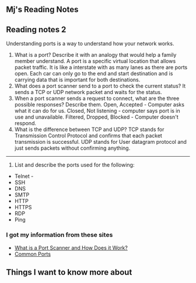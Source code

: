 ## Mj's Reading Notes 

## Reading notes 2
Understanding ports is a way to understand how your network works. 

1. What is a port? Describe it with an analogy that would help a family member understand. A port is a specific virtual location that allows packet traffic. It is like a interstate with as many lanes as there are ports open. Each car can only go to the end and start destination and is carrying data that is important for both destinations.
2. What does a port scanner send to a port to check the current status? It sends a TCP or UDP network packet and waits for the status.
3. When a port scanner sends a request to connect, what are the three possible responses? Describe them. Open, Accepted - Computer asks what it can do for us. Closed, Not listening - computer says port is in use and unavailable. Filtered, Dropped, Blocked - Computer doesn't respond. 
4. What is the difference between TCP and UDP? TCP stands for Transmission Control Protocol and confirms that each packet transmission is successful. UDP stands for User datagram protocol and just sends packets without confirming anything.
---
1. List and describe the ports used for the following:
- Telnet - 
- SSH
- DNS
- SMTP
- HTTP
- HTTPS
- RDP
- Ping

### I got my information from these sites 
- [What is a Port Scanner and How Does it Work?](https://www.varonis.com/blog/port-scanning-techniques)
- [Common Ports](https://www.professormesser.com/network-plus/n10-008/n10-008-video/common-ports-n10-008/)

## Things I want to know more about 